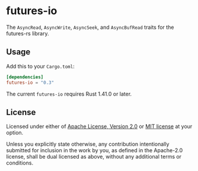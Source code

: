 # futures-io

The `AsyncRead`, `AsyncWrite`, `AsyncSeek`, and `AsyncBufRead` traits for the futures-rs library.

## Usage

Add this to your `Cargo.toml`:

```toml
[dependencies]
futures-io = "0.3"
```

The current `futures-io` requires Rust 1.41.0 or later.

## License

Licensed under either of [Apache License, Version 2.0](LICENSE-APACHE) or
[MIT license](LICENSE-MIT) at your option.

Unless you explicitly state otherwise, any contribution intentionally submitted
for inclusion in the work by you, as defined in the Apache-2.0 license, shall
be dual licensed as above, without any additional terms or conditions.
